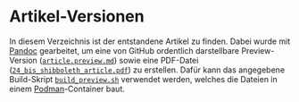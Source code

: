 # Artikel-Versionen

In diesem Verzeichnis ist der entstandene Artikel zu finden. Dabei wurde mit [Pandoc](https://pandoc.org/) gearbeitet, um eine von GitHub ordentlich darstellbare Preview-Version ([`article.preview.md`](./article.preview.md)) sowie eine PDF-Datei ([`24_bis_shibboleth_article.pdf`](./24_bis_shibboleth_article.pdf)) zu erstellen. Dafür kann das angegebene Build-Skript [`build_preview.sh`](./build_preview.sh) verwendet werden, welches die Dateien in einem [Podman](https://podman.io/)-Container baut.
